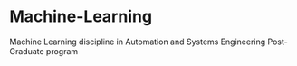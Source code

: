 # Machine-Learning
Machine Learning discipline in Automation and Systems Engineering Post-Graduate program
